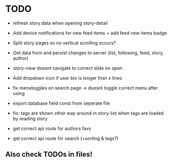 # TODO

 - refresh story data when opening story-detail
 - Add device notifications for new feed items + add feed new items badge
 - Split story pages so no vertical scrolling occurs?
 - Get data from and persist changes to server (list, following, feed, story, author)

 - story-view doesnt navigate to correct slide on open
 - Add dropdown icon if user bio is longer than x lines
 - fix menutoggles on search page -> doesnt toggle correct menu after using
 - export database field const from seperate file
 - fix: tags are shown other way around in story-list when tags are loaded by reading story

 - get correct api route for authors favs
 - get correct api route for search (+sorting & tags?)

## Also check TODOs in files!